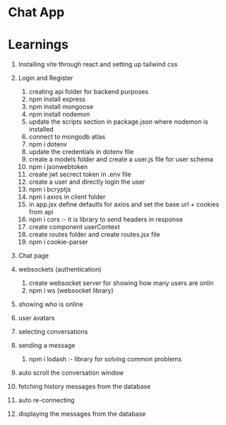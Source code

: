 # Chat App

# Learnings

1. Installing vite through react and setting up tailwind css

2. Login and Register

   1. creating api folder for backend purposes
   2. npm install express
   3. npm install mongoose
   4. npm install nodemon
   5. update the scripts section in package.json where nodemon is installed
   6. connect to mongodb atlas
   7. npm i dotenv
   8. update the credentials in dotenv file
   9. create a models folder and create a user.js file for user schema
   10. npm i jsonwebtoken
   11. create jwt secrect token in .env file
   12. create a user and directly login the user
   13. npm i bcryptjs
   14. npm i axios in client folder
   15. in app.jsx define defaults for axios and set the base url + cookies from api
   16. npm i cors :- it is library to send headers in response
   17. create component userContext
   18. create routes folder and create routes.jsx file
   19. npm i cookie-parser

3. Chat page

4. websockets (authentication)

   1. create websocket server for showing how many users are onlin
   2. npm i ws (websocket library)

5. showing who is online

6. user avatars

7. selecting conversations

8. sending a message

   1. npm i lodash :- library for solving common problems

9. auto scroll the conversation window

10. fetching history messages from the database

11. auto re-connecting

12. displaying the messages from the database

